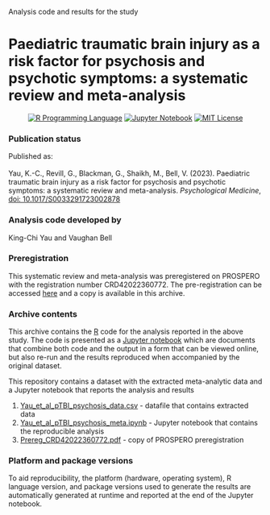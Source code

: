 Analysis code and results for the study

# Paediatric traumatic brain injury as a risk factor for psychosis and psychotic symptoms: a systematic review and meta-analysis

<p align="center">
	<a href="https://en.wikipedia.org/wiki/R_(programming_language)"><img
		alt="R Programming Language"
		src="https://img.shields.io/badge/Language-R-%232268BB.svg"></a>
	<a href="https://en.wikipedia.org/wiki/Project_Jupyter#Jupyter_Notebook"><img
		alt="Jupyter Notebook"
		src="https://img.shields.io/badge/Jupyter-Notebook-68B7EB"></a>
	<a href="https://opensource.org/licenses/MIT"><img
		alt="MIT License"
		src="https://img.shields.io/badge/license-MIT-blue.svg"></a>
</p>

### Publication status
Published as:\
\
Yau, K.-C., Revill, G., Blackman, G., Shaikh, M., Bell, V. (2023). Paediatric traumatic brain injury as a risk factor for psychosis and psychotic symptoms: a systematic review and meta-analysis. *Psychological Medicine*, [doi: 10.1017/S0033291723002878](https://doi.org/10.1017/S0033291723002878)

### Analysis code developed by
King-Chi Yau and Vaughan Bell

### Preregistration
This systematic review and meta-analysis was preregistered on PROSPERO with the registration number CRD42022360772. The pre-registration can be accessed [here](https://www.crd.york.ac.uk/prospero/display_record.php?RecordID=360772) and a copy is available in this archive.

### Archive contents
This archive contains the [R](https://en.wikipedia.org/wiki/R_(programming_language)) code for the analysis reported in the above study. The code is presented as a [Jupyter notebook](https://jupyter-notebook-beginner-guide.readthedocs.io/en/latest/what_is_jupyter.html) which are documents that combine both code and the output in a form that can be viewed online, but also re-run and the results reproduced when accompanied by the original dataset.

This repository contains a dataset with the extracted meta-analytic data and a Jupyter notebook that reports the analysis and results

1.  [Yau_et_al_pTBI_psychosis_data.csv](https://github.com/vaughanbell/pTBI_psychosis_meta-analysis/blob/main/Yau_et_al_pTBI_psychosis_data.csv) - datafile that contains extracted data
2.  [Yau_et_al_pTBI_psychosis_meta.ipynb](https://github.com/vaughanbell/pTBI_psychosis_meta-analysis/blob/main/Yau_et_al_pTBI_psychosis_meta.ipynb) - Jupyter notebook that contains the reproducible analysis
3. [Prereg_CRD42022360772.pdf](https://github.com/vaughanbell/pTBI_psychosis_meta-analysis/blob/main/Prereg_CRD42022360772.pdf) - copy of PROSPERO preregistration

### Platform and package versions

To aid reproducibility, the platform (hardware, operating system), R language version, and package versions used to generate the results are automatically generated at runtime and reported at the end of the Jupyter notebook.

